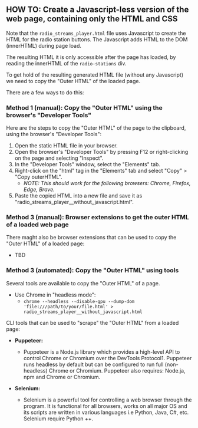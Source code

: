 ## HOW TO: Create a Javascript-less version of the web page, containing only the HTML and CSS

Note that the `radio_streams_player.html` file uses Javascript to create the HTML for the radio station buttons. The Javascript adds HTML to the DOM (innerHTML) during page load.

The resulting HTML it is only accessible after the page has loaded, by reading the innerHTML of the `radio-stations` div.

To get hold of the resulting generated HTML file (without any Javascript) we need to copy the "Outer HTML" of the loaded page.

There are a few ways to do this:

### Method 1 (manual): Copy the "Outer HTML" using the browser's "Developer Tools"

Here are the steps to copy the "Outer HTML" of the page to the clipboard, using the browser's "Developer Tools":

1. Open the static HTML file in your browser.
2. Open the browser's "Developer Tools" by pressing F12 or right-clicking on the page and selecting "Inspect".
3. In the "Developer Tools" window, select the "Elements" tab.
4. Right-click on the "html" tag in the "Elements" tab and select "Copy" > "Copy outerHTML".
   - _NOTE: This should work for the following browsers: Chrome, Firefox, Edge, Brave._
5. Paste the copied HTML into a new file and save it as "radio_streams_player__without_javascript.html".

### Method 3 (manual): Browser extensions to get the outer HTML of a loaded web page

There maght also be browser extensions that can be used to copy the "Outer HTML" of a loaded page:

- TBD

### Method 3 (automated): Copy the "Outer HTML" using tools

Several tools are available to copy the "Outer HTML" of a page.

- Use Chrome in "headless mode":
  - `chrome --headless --disable-gpu --dump-dom 'file:///path/to/your/file.html' > radio_streams_player__without_javascript.html`

CLI tools that can be used to "scrape" the "Outer HTML" from a loaded page:

- **Puppeteer:**
  - Puppeteer is a Node.js library which provides a high-level API to control Chrome or Chromium over the DevTools Protocol1. Puppeteer runs headless by default but can be configured to run full (non-headless) Chrome or Chromium. Puppeteer also requires: Node.ja, npm and Chrome or Chromium.

- **Selenium:**
  - Selenium is a powerful tool for controlling a web browser through the program. It is functional for all browsers, works on all major OS and its scripts are written in various languages i.e Python, Java, C#, etc. Selenium require Python ++.

  